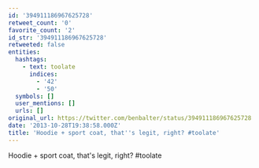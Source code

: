 ```yaml
---
id: '394911186967625728'
retweet_count: '0'
favorite_count: '2'
id_str: '394911186967625728'
retweeted: false
entities:
  hashtags:
    - text: toolate
      indices:
        - '42'
        - '50'
  symbols: []
  user_mentions: []
  urls: []
original_url: https://twitter.com/benbalter/status/394911186967625728
date: '2013-10-28T19:38:58.000Z'
title: 'Hoodie + sport coat, that''s legit, right? #toolate'
---
```


Hoodie + sport coat, that's legit, right? #toolate